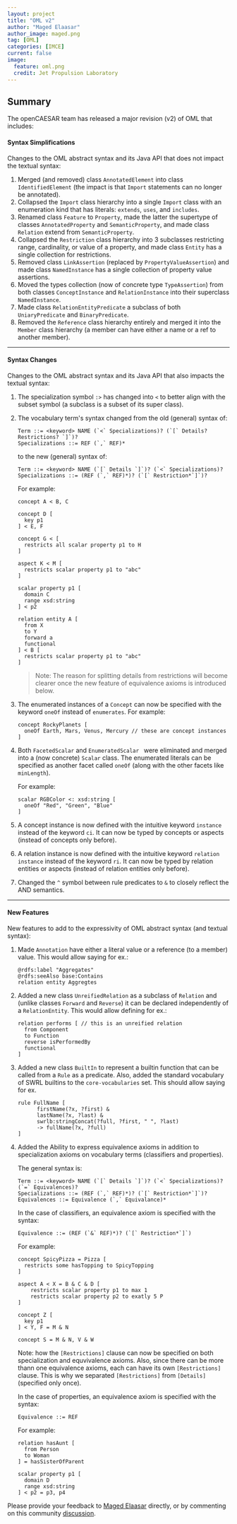 ```yaml
---
layout: project
title: "OML v2"
author: "Maged Elaasar"
author_image: maged.png
tag: [OML]
categories: [IMCE]
current: false
image:
  feature: oml.png
  credit: Jet Propulsion Laboratory
---
```


## Summary

The openCAESAR team has released a major revision (v2) of OML that includes:

#### Syntax Simplifications

Changes to the OML abstract syntax and its Java API that does not impact the textual syntax:

1. Merged (and removed) class `AnnotatedElement` into class `IdentifiedElement` (the impact is that `Import` statements can no longer be annotated).
1. Collapsed the `Import` class  hierarchy into a single `Import` class with an enumeration kind that has literals: `extends`, `uses`, and `includes`.
1. Renamed class `Feature` to `Property`, made the latter the supertype of classes `AnnotatedProperty` and `SemanticProperty`, and made class `Relation` extend from `SemanticProperty`.
1. Collapsed the `Restriction` class hierarchy into 3 subclasses restricting range, cardinality, or value of a property, and made class `Entity` has a single collection for restrictions.
1. Removed class `LinkAssertion` (replaced by `PropertyValueAssertion`) and made class `NamedInstance` has a single collection of property value assertions.
1. Moved the types collection (now of concrete type `TypeAssertion`) from both classes `ConceptInstance` and `RelationInstance` into their superclass `NamedInstance`.
1. Made class `RelationEntityPredicate` a subclass of both `UniaryPredicate` and `BinaryPredicate`.
1. Removed the `Reference` class hierarchy entirely and merged it into the `Member` class hierarchy (a member can have either a name or a ref to another member).

---

#### Syntax Changes

Changes to the OML abstract syntax and its Java API that also impacts the textual syntax:


1. The specialization symbol `:>` has changed into `<` to better align with the subset symbol (a subclass is a subset of its super class).

1. The vocabulary term's syntax changed from the old (general) syntax of:

    ```
    Term ::= <keyword> NAME (`<` Specializations)? (`[` Details? Restrictions? `]`)?
    Specializations ::= REF (`,` REF)*
    ```

    to the new (general) syntax of:

    ```
    Term ::= <keyword> NAME (`[` Details `]`)? (`<` Specializations)?
    Specializations ::= (REF (`,` REF)*)? (`[` Restriction*`]`)?
    ```

    For example:
    ```
    concept A < B, C

    concept D [
      key p1
    ] < E, F

    concept G < [
      restricts all scalar property p1 to H
    ] 

    aspect K < M [
      restricts scalar property p1 to "abc"
    ]

    scalar property p1 [
      domain C
      range xsd:string
    ] < p2

    relation entity A [
      from X 
      to Y
      forward a
      functional
    ] < B [
      restricts scalar property p1 to "abc"
    ]
    ```
    
    >Note: The reason for splitting details from restrictions will become clearer once the new feature of equivalence axioms is introduced below.


1. The enumerated instances of a `Concept` can now be specified with the keyword `oneOf` instead of `enumerates`. For example:

    ```
    concept RockyPlanets [
      oneOf Earth, Mars, Venus, Mercury // these are concept instances
    ]
    ```

1. Both `FacetedScalar` and `EnumeratedScalar ` were eliminated and merged into a (now concrete) `Scalar` class. The enumerated literals can be specified as another facet called `oneOf` (along with the other facets like `minLength`). 

    For example:
    ```
    scalar RGBColor <: xsd:string [
      oneOf "Red", "Green", "Blue"
    ]
    ```

1. A concept instance is now defined with the intuitive keyword `instance` instead of the keyword `ci`. It can now be typed by concepts or aspects (instead of concepts only before).

1. A relation instance is now defined with the intuitive keyword `relation instance` instead of the keyword `ri`. It can now be typed by relation entities or aspects (instead of relation entities only before).

1. Changed the `^` symbol between rule predicates to `&` to closely reflect the AND semantics.

---

#### New Features

New features to add to the expressivity of OML abstract syntax (and textual syntax):

1. Made `Annotation` have either a literal value or a reference (to a member) value. This would allow saying for ex.:
    ```
    @rdfs:label "Aggregates"
    @rdfs:seeAlso base:Contains
    relation entity Aggregtes
    ```
1. Added a new class `UnreifiedRelation` as a subclass of `Relation` and (unlike classes `Forward` and `Reverse`) it can be declared independently of a `RelationEntity`. This would allow defining for ex.:   
    ```
    relation performs [ // this is an unreified relation
      from Component 
      to Function 
      reverse isPerformedBy
      functional
    ]
    ```
1. Added a new class `BuiltIn` to represent a builtin function that can be called from a `Rule` as a predicate. Also, added the standard vocabulary of SWRL builtins to the `core-vocabularies` set. This should allow saying for ex. 
    ```
    rule FullName [
          firstName(?x, ?first) & 
          lastName(?x, ?last) &
          swrlb:stringConcat(?full, ?first, " ", ?last) 
          -> fullName(?x, ?full)
    ]
    ```

1. Added the Ability to express equivalence axioms in addition to specialization axioms on vocabulary terms (classifiers and properties).

   The general syntax is:
    ```
    Term ::= <keyword> NAME (`[` Details `]`)? (`<` Specializations)? (`=` Equivalences)?
    Specializations ::= (REF (`,` REF)*)? (`[` Restriction*`]`)?
    Equivalences ::= Equivalence (`,` Equivalance)*
    ```
    
    In the case of classifiers, an equivalence axiom is specified with the syntax:
    ```
    Equivalence ::= (REF (`&` REF)*)? (`[` Restriction*`]`) 
    ```
    
    For example:
    ```
    concept SpicyPizza = Pizza [
      restricts some hasTopping to SpicyTopping
    ]

    aspect A < X = B & C & D [
        restricts scalar property p1 to max 1
        restricts scalar property p2 to exatly 5 P
    ]

    concept Z [
      key p1
    ] < Y, F = M & N

    concept S = M & N, V & W
    ```

    Note: how the `[Restrictions]` clause can now be specified on both specialization and equvivalence axioms. Also, since there can be more thann one equivalence axioms, each can have its own `[Restrictions]` clause. This is why we separated `[Restrictions]` from `[Details]` (specified only once).

    In the case of properties, an equivalence axiom is specified with the syntax:
    ```
    Equivalence ::= REF 
    ```

    For example:
    ```
    relation hasAunt [
      from Person
      to Woman
    ] = hasSisterOfParent

    scalar property p1 [
      domain D
      range xsd:string
    ] < p2 = p3, p4
    ```


Please provide your feedback to [Maged Elaasar](https://opencaesar.github.io/contributors/Maged%20Elaasar.html) directly, or by commenting on this community [discussion](https://github.com/opencaesar/community/discussions/2).